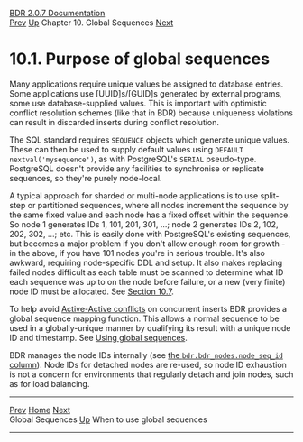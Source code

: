   [BDR 2.0.7 Documentation](README.md)                                                                                                         
  [Prev](global-sequences.md "Global Sequences")   [Up](global-sequences.md)    Chapter 10. Global Sequences    [Next](global-sequences-when.md "When to use global sequences")  


# 10.1. Purpose of global sequences

Many applications require unique values be assigned to database entries.
Some applications use [UUID]s/[GUID]s
generated by external programs, some use database-supplied values. This
is important with optimistic conflict resolution schemes (like that in
BDR) because uniqueness violations can result in discarded inserts
during conflict resolution.

The SQL standard requires `SEQUENCE` objects which generate
unique values. These can then be used to supply default values using
`DEFAULT nextval('mysequence')`, as with PostgreSQL\'s
`SERIAL` pseudo-type. PostgreSQL doesn\'t provide any
facilities to synchronise or replicate sequences, so they\'re purely
node-local.

A typical approach for sharded or multi-node applications is to use
split-step or partitioned sequences, where all nodes increment the
sequence by the same fixed value and each node has a fixed offset within
the sequence. So node 1 generates IDs 1, 101, 201, 301, \...; node 2
generates IDs 2, 102, 202, 302, \...; etc. This is easily done with
PostgreSQL\'s existing sequences, but becomes a major problem if you
don\'t allow enough room for growth - in the above, if you have 101
nodes you\'re in serious trouble. It\'s also awkward, requiring
node-specific DDL and setup. It also makes replacing failed nodes
difficult as each table must be scanned to determine what ID each
sequence was up to on the node before failure, or a new (very finite)
node ID must be allocated. See [Section
10.7](global-sequences-alternatives.md).

To help avoid [Active-Active conflicts](conflicts.md) on concurrent
inserts BDR provides a global sequence mapping function. This allows a
normal sequence to be used in a globally-unique manner by qualifying its
result with a unique node ID and timestamp. See [Using global
sequences](global-sequence-usage.md).

BDR manages the node IDs internally (see [the
`bdr.bdr_nodes.node_seq_id` column](catalog-bdr-nodes.md)).
Node IDs for detached nodes are re-used, so node ID exhaustion is not a
concern for environments that regularly detach and join nodes, such as for
load balancing.


  ---------------------------------------------- -------------------------------------------- ---------------------------------------------------
  [Prev](global-sequences.md)        [Home](README.md)         [Next](global-sequences-when.md)  
  Global Sequences                                [Up](global-sequences.md)                         When to use global sequences
  ---------------------------------------------- -------------------------------------------- ---------------------------------------------------
